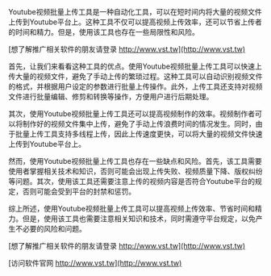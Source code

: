 Youtube视频批量上传工具是一种自动化工具，可以在短时间内将大量的视频文件上传到Youtube平台上。这种工具不仅可以提高视频上传效率，还可以节省上传者的时间和精力。但是，使用该工具也存在一些局限性和风险。

[想了解推广相关软件的朋友请登录 http://www.vst.tw](http://www.vst.tw)

首先，让我们来看看这种工具的优点。使用Youtube视频批量上传工具可以快速上传大量的视频文件，避免了手动上传的繁琐过程。这种工具可以自动识别视频文件的格式，并根据用户设定的参数进行批量上传操作。此外，上传工具还支持对视频文件进行批量编辑、修剪和转换等操作，方便用户进行后期处理。

其次，使用Youtube视频批量上传工具还可以提高视频制作的效率。视频制作者可以将制作好的视频文件集中上传，避免了手动上传浪费时间的情况发生。同时，由于批量上传工具支持多线程上传，因此上传速度更快，可以将大量的视频文件快速上传到Youtube平台上。

然而，使用Youtube视频批量上传工具也存在一些缺点和风险。首先，该工具需要使用者掌握相关技术和知识，否则可能会出现上传失败、视频质量下降、版权纠纷等问题。其次，使用该工具还需要注意上传的视频内容是否符合Youtube平台的规定，否则可能会受到平台的封禁和惩罚。

综上所述，使用Youtube视频批量上传工具可以提高视频上传效率、节省时间和精力。但是，使用该工具也需要注意相关知识和技术，同时需遵守平台规定，以免产生不必要的风险和问题。

[想了解推广相关软件的朋友请登录 http://www.vst.tw](http://www.vst.tw)


[访问软件官网 http://www.vst.tw](http://www.vst.tw)
